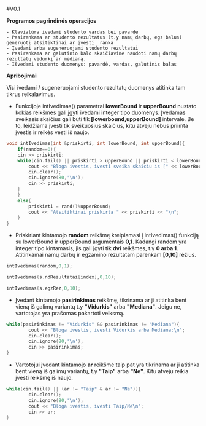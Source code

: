 #V0.1

**Programos pagrindinės operacijos**

```
- Klaviatūra ivedami studento vardas bei pavarde
- Pasirenkama ar studento rezultatus (t.y namų darbų, egz balus) generuoti atsitiktinai ar įvesti  ranka
- Įvedami arba sugeneruojami studento rezultatai
- Pasirenkama ar galutinio balo skaičiavime naudoti namų darbų rezultatų vidurkį ar medianą.
- Išvedami studento duomenys: pavardė, vardas, galutinis balas
```

**Apribojimai**

Visi ivedami / sugeneruojami studento rezultatų duomenys atitinka tam tikrus reikalavimus. 

- Funkcijoje intIvedimas() parametrai **lowerBound** ir **upperBound** nustato kokias reikšmes gali įgyti ivedami integer tipo duomenys. Įvedamas sveikasis skaičius gali būti tik **[**lowerbound,upperBound**]** intervale. Be to, leidžiama įvesti tik sveikuosius skaičius, kitu atveju nebus priimta įvestis ir reikės vesti iš naujo. 

```c++
void intIvedimas(int &priskirti, int lowerBound, int upperBound){
    if(random==0){
    cin >> priskirti;
    while(cin.fail() || priskirti > upperBound || priskirti < lowerBound){
        cout << "Bloga ivestis, ivesti sveika skaiciu is [" << lowerBound << " , " << upperBound << "]\n";
        cin.clear();
        cin.ignore(80,'\n');
        cin >> priskirti;
    }
    }
    else{
        priskirti = rand()%upperBound;
        cout << "Atsitiktinai priskirta " << priskirti << "\n";
    }
}
```

- Priskiriant kintamojo **random** reikšmę kreipiamasi į intIvedimas() funkciją su lowerBound ir upperBound argumentais **0,1**. Kadangi random yra integer tipo kintamasis, jis gali įgyti tik **dvi** reikšmes, t.y **0 arba 1**. Atitinkamai namų darbų ir egzamino rezultatam parenkam **[0,10]** rėžius.

```c++
intIvedimas(random,0,1);
```

```c++
intIvedimas(s.ndRezultatai[index],0,10);
```
```c++
intIvedimas(s.egzRez,0,10);
```

- Įvedant kintamojo **pasirinkimas** reikšmę, tikrinama ar ji atitinka bent vieną iš galimų variantų t.y **"Vidurkis"** arba **"Mediana"**. Jeigu ne, vartotojas yra prašomas pakartoti veiksmą.

```c++
while(pasirinkimas != "Vidurkis" && pasirinkimas != "Mediana"){
        cout << "Bloga ivestis, ivesti Vidurkis arba Mediana:\n";
        cin.clear();
        cin.ignore(80,'\n');
        cin >> pasirinkimas;
}
```
- Vartotojui įvedant kintamojo **ar** reikšme taip pat yra tikrinama ar ji atitinka bent vieną iš galimų variantų, t.y **"Taip"** arba **"Ne"**. Kitu atveju reikia įvesti reikšmę iš naujo.
```c++
while(cin.fail() || (ar != "Taip" & ar != "Ne")){
        cin.clear();
        cin.ignore(80,'\n');
        cout << "Bloga ivestis, ivesti Taip/Ne\n";
        cin >> ar;
}
```
